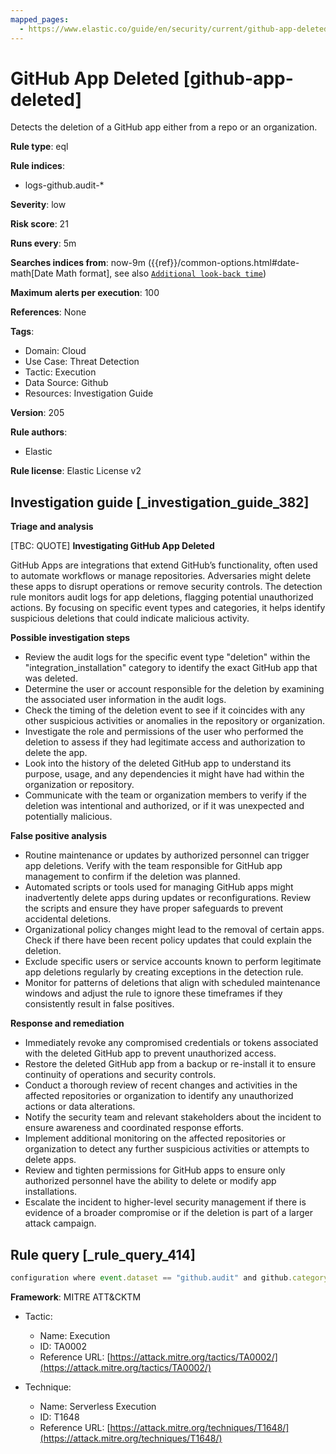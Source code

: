 ```yaml
---
mapped_pages:
  - https://www.elastic.co/guide/en/security/current/github-app-deleted.html
---
```


# GitHub App Deleted [github-app-deleted]

Detects the deletion of a GitHub app either from a repo or an organization.

**Rule type**: eql

**Rule indices**:

* logs-github.audit-*

**Severity**: low

**Risk score**: 21

**Runs every**: 5m

**Searches indices from**: now-9m ({{ref}}/common-options.html#date-math[Date Math format], see also [`Additional look-back time`](docs-content://solutions/security/detect-and-alert/create-detection-rule.md#rule-schedule))

**Maximum alerts per execution**: 100

**References**: None

**Tags**:

* Domain: Cloud
* Use Case: Threat Detection
* Tactic: Execution
* Data Source: Github
* Resources: Investigation Guide

**Version**: 205

**Rule authors**:

* Elastic

**Rule license**: Elastic License v2

## Investigation guide [_investigation_guide_382]

**Triage and analysis**

[TBC: QUOTE]
**Investigating GitHub App Deleted**

GitHub Apps are integrations that extend GitHub’s functionality, often used to automate workflows or manage repositories. Adversaries might delete these apps to disrupt operations or remove security controls. The detection rule monitors audit logs for app deletions, flagging potential unauthorized actions. By focusing on specific event types and categories, it helps identify suspicious deletions that could indicate malicious activity.

**Possible investigation steps**

* Review the audit logs for the specific event type "deletion" within the "integration_installation" category to identify the exact GitHub app that was deleted.
* Determine the user or account responsible for the deletion by examining the associated user information in the audit logs.
* Check the timing of the deletion event to see if it coincides with any other suspicious activities or anomalies in the repository or organization.
* Investigate the role and permissions of the user who performed the deletion to assess if they had legitimate access and authorization to delete the app.
* Look into the history of the deleted GitHub app to understand its purpose, usage, and any dependencies it might have had within the organization or repository.
* Communicate with the team or organization members to verify if the deletion was intentional and authorized, or if it was unexpected and potentially malicious.

**False positive analysis**

* Routine maintenance or updates by authorized personnel can trigger app deletions. Verify with the team responsible for GitHub app management to confirm if the deletion was planned.
* Automated scripts or tools used for managing GitHub apps might inadvertently delete apps during updates or reconfigurations. Review the scripts and ensure they have proper safeguards to prevent accidental deletions.
* Organizational policy changes might lead to the removal of certain apps. Check if there have been recent policy updates that could explain the deletion.
* Exclude specific users or service accounts known to perform legitimate app deletions regularly by creating exceptions in the detection rule.
* Monitor for patterns of deletions that align with scheduled maintenance windows and adjust the rule to ignore these timeframes if they consistently result in false positives.

**Response and remediation**

* Immediately revoke any compromised credentials or tokens associated with the deleted GitHub app to prevent unauthorized access.
* Restore the deleted GitHub app from a backup or re-install it to ensure continuity of operations and security controls.
* Conduct a thorough review of recent changes and activities in the affected repositories or organization to identify any unauthorized actions or data alterations.
* Notify the security team and relevant stakeholders about the incident to ensure awareness and coordinated response efforts.
* Implement additional monitoring on the affected repositories or organization to detect any further suspicious activities or attempts to delete apps.
* Review and tighten permissions for GitHub apps to ensure only authorized personnel have the ability to delete or modify app installations.
* Escalate the incident to higher-level security management if there is evidence of a broader compromise or if the deletion is part of a larger attack campaign.


## Rule query [_rule_query_414]

```js
configuration where event.dataset == "github.audit" and github.category == "integration_installation" and event.type == "deletion"
```

**Framework**: MITRE ATT&CKTM

* Tactic:

    * Name: Execution
    * ID: TA0002
    * Reference URL: [https://attack.mitre.org/tactics/TA0002/](https://attack.mitre.org/tactics/TA0002/)

* Technique:

    * Name: Serverless Execution
    * ID: T1648
    * Reference URL: [https://attack.mitre.org/techniques/T1648/](https://attack.mitre.org/techniques/T1648/)



